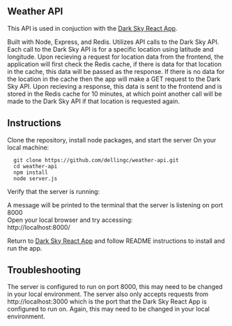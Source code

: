 ## Weather API

This API is used in conjuction with the [Dark Sky React App](https://github.com/dellingc/dark-sky-react-app). 

Built with Node, Express, and Redis. Utilizes API calls to the Dark Sky API. Each call to the Dark Sky API is for a specific location using latitude and longitude. Upon recieving a request for location data from the frontend, the application will first check the Redis cache, if there is data for that location in the cache, this data will be passed as the response. If there is no data for the location in the cache then the app will make a GET request to the Dark Sky API. Upon recieving a response, this data is sent to the frontend and is stored in the Redis cache for 10 minutes, at which point another call will be made to the Dark Sky API if that location is requested again.

## Instructions
Clone the repository, install node packages, and start the server
On your local machine:
```
  git clone https://github.com/dellingc/weather-api.git
  cd weather-api
  npm install
  node server.js
```

Verify that the server is running:

A message will be printed to the terminal that the server is listening on port 8000  
Open your local browser and try accessing:  
    http://localhost:8000/  
    
Return to [Dark Sky React App](https://github.com/dellingc/dark-sky-react-app) and follow README instructions to install and run the app.


## Troubleshooting
The server is configured to run on port 8000, this may need to be changed in your local environment. The server also only accepts requests from http://localhost:3000 which is the port that the Dark Sky React App is configured to run on. Again, this may need to be changed in your local environment.
